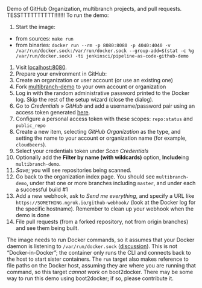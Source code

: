 Demo of GitHub Organization, multibranch projects, and pull requests.
TESSTTTTTTTTTT!!!!!!!
To run the demo:

1. Start the image:
  * from sources: `make run`
  * from binaries: `docker run --rm -p 8080:8080 -p 4040:4040 -v /var/run/docker.sock:/var/run/docker.sock --group-add=$(stat -c %g /var/run/docker.sock) -ti jenkinsci/pipeline-as-code-github-demo`
1. Visit [localhost:8080](http://localhost:8080/).
1. Prepare your environment in GitHub:
  1. Create an organization or user account (or use an existing one)
  1. Fork [multibranch-demo](https://github.com/cloudbeers/multibranch-demo) to your own account or organization
1. Log in with the random administrative password printed to the Docker log. Skip the rest of the setup wizard (close the dialog).
1. Go to _Credentials » GitHub_ and add a username/password pair using an access token generated [here](https://github.com/settings/tokens).
  1. Configure a personal access token with these scopes: `repo:status` and `public_repo` 
1. Create a new item, selecting _GitHub Organization_ as the type, and setting the name to your account or organization name (for example, `cloudbeers`).
1. Select your credentials token under _Scan Credentials_
1. Optionally add the **Filter by name (with wildcards)** option, **Include**ing `multibranch-demo`.
1. _Save_; you will see repositories being scanned.
1. Go back to the organization index page. You should see `multibranch-demo`, under that one or more branches including `master`, and under each a successful build #1
1. Add a new webhook, ask to _Send me *everything*_, and specify a URL like `https://SOMETHING.ngrok.io/github-webhook/` (look at the Docker log for the specific hostname). Remember to clean up your webhook when the demo is done
1. File pull requests (from a forked repository, not from origin branches) and see them being built.

The image needs to run Docker commands, so it assumes that your Docker daemon is listening to `/var/run/docker.sock` ([discussion](https://github.com/docker/docker/issues/1143)). This is not “Docker-in-Docker”; the container only runs the CLI and connects back to the host to start sister containers. The `run` target also makes reference to file paths on the Docker host, assuming they are where you are running that command, so this target *cannot work* on boot2docker. There may be some way to run this demo using boot2docker; if so, please contribute it.
